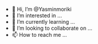 - 👋 Hi, I’m @Yasminmoriki
- 👀 I’m interested in ...
- 🌱 I’m currently learning ...
- 💞️ I’m looking to collaborate on ...
- 📫 How to reach me ...

<!---
Yasminmoriki/Yasminmoriki is a ✨ special ✨ repository because its `README.md` (this file) appears on your GitHub profile.
You can click the Preview link to take a look at your changes.
--->
